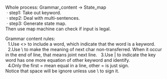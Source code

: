 Whole process: Grammar_content -> State_map  
&nbsp;·&nbsp;step1: Take out keyword.  
&nbsp;·&nbsp;step2: Deal with multi-sentences.  
&nbsp;·&nbsp;step3: Generate state map.  
Then use map machine can check if input is legal.  
  
Grammar content rules:  
&nbsp;&nbsp;1.Use <> to include a word, which indicate that the word is a keyword.  
&nbsp;&nbsp;2.Use \ to make the meaning of next char non-transferred. When it occur in the end of line, that means joint next line.
&nbsp;&nbsp;3.Use | to indicate the key word has one more equation of other keyword and identify.  
&nbsp;&nbsp;4.Only the first = mean equal in a line, other = is just sign.  
Notice that space will be ignore unless use \ to sign it.
